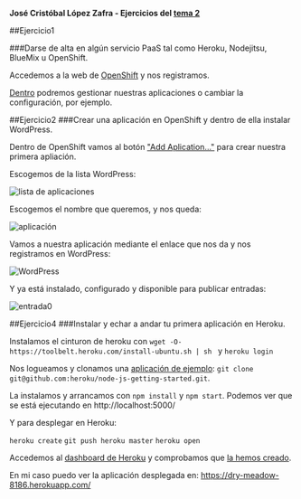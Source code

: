**José Cristóbal López Zafra - Ejercicios del [tema 2](http://jj.github.io/CC/documentos/temas/PaaS)**

##Ejercicio1

###Darse de alta en algún servicio PaaS tal como Heroku, Nodejitsu, BlueMix u OpenShift.

 Accedemos a la web de [OpenShift](https://www.openshift.com/) y nos registramos.

[Dentro](http://i.imgur.com/pM22hgv.png) podremos gestionar nuestras aplicaciones o cambiar la configuración, por ejemplo.

##Ejercicio2
###Crear una aplicación en OpenShift y dentro de ella instalar WordPress. 

Dentro de OpenShift vamos al botón ["Add Aplication..."](https://openshift.redhat.com/app/console/application_types) para crear nuestra primera apliación.

Escogemos de la lista WordPress:

![lista de aplicaciones](https://i.gyazo.com/6d4c4b5a4f4c95317d32d871a5d3138f.png)

Escogemos el nombre que queremos, y nos queda:

![aplicación](http://i.imgur.com/AhXucv0.png)


Vamos a nuestra aplicación mediante el enlace que nos da y nos registramos en WordPress:

![WordPress](http://i.imgur.com/PfKMINP.png)

Y ya está instalado, configurado y disponible para publicar entradas:

![entrada0](http://i.imgur.com/6vm3VUi.png)



##Ejercicio4
###Instalar y echar a andar tu primera aplicación en Heroku.

Instalamos el cinturon de heroku con `wget -O- https://toolbelt.heroku.com/install-ubuntu.sh | sh ` y `heroku login`

Nos logueamos y clonamos una [aplicación de ejemplo](https://github.com/heroku/node-js-getting-started): `git clone git@github.com:heroku/node-js-getting-started.git`.

La instalamos y arrancamos con `npm install` y `npm start`. Podemos ver que se está ejecutando en http://localhost:5000/

Y para desplegar en Heroku:

`heroku create`
`git push heroku master`
`heroku open`

Accedemos al [dashboard de Heroku](https://dashboard.heroku.com/apps) y comprobamos que [la hemos creado](https://i.gyazo.com/2b43b50d4da76fb9a65008b883217770.png).

En mi caso puedo ver la aplicación desplegada en: https://dry-meadow-8186.herokuapp.com/ 





